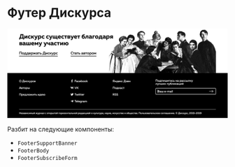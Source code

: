 # Футер Дискурса

![Футер Дискурса](./example-1.png)

Разбит на следующие компоненты:

- `FooterSupportBanner`
- `FooterBody`
- `FooterSubscribeForm`
